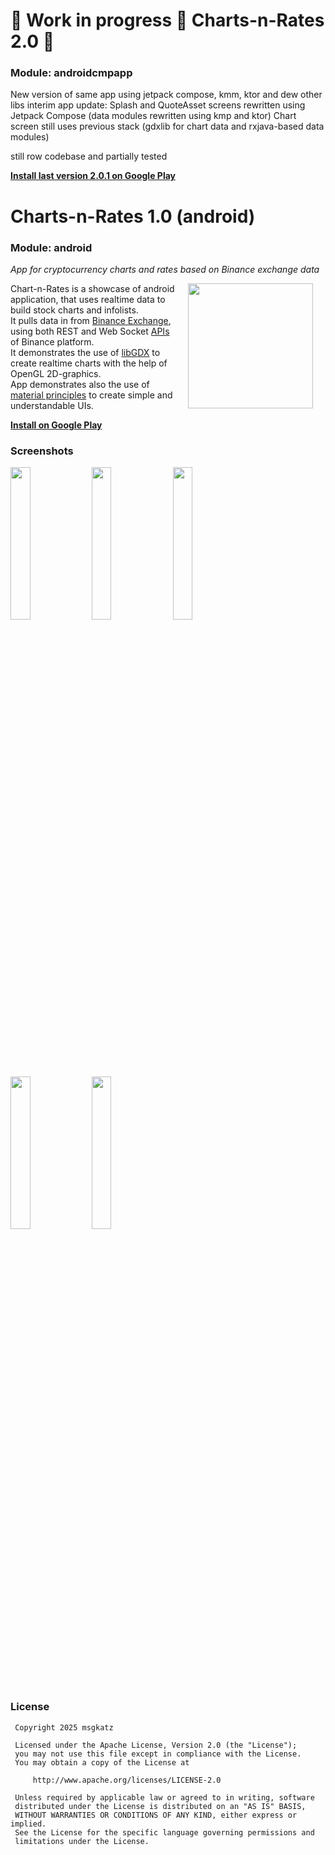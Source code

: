 # :construction: Work in progress :construction: Charts-n-Rates 2.0 :construction:

### Module: androidcmpapp
New version of same app using jetpack compose, kmm, ktor and dew other libs
interim app update:
Splash and QuoteAsset screens rewritten using Jetpack Compose (data modules rewritten using kmp and ktor)
Chart screen still uses previous stack (gdxlib for chart data and rxjava-based data modules)

still row codebase and partially tested

**[Install last version 2.0.1 on Google Play](https://play.google.com/store/apps/details?id=com.msgkatz.ratesapp)**

# Charts-n-Rates 1.0 (android)

### Module: android
*App for cryptocurrency charts and rates based on Binance exchange data*

<img src="screenshots/cnr_demo2.gif" width="200" align="right" hspace="20">

Chart-n-Rates is a showcase of android application, that uses realtime data to build stock charts and infolists.<br/> 
It pulls data in from [Binance Exchange](https://www.binance.com/en), using both REST and Web Socket [APIs](https://github.com/binance-exchange/binance-official-api-docs) of Binance platform.<br/> 
It demonstrates the use of [libGDX](https://github.com/libgdx/libgdx) to create realtime charts with the help of OpenGL 2D-graphics.<br/>
App demonstrates also the use of [material principles](https://www.google.com/design/spec/material-design/introduction.html#introduction-principles) to create simple and understandable UIs.


**[Install on Google Play](https://play.google.com/store/apps/details?id=com.msgkatz.ratesapp)**


### Screenshots

<img src="screenshots/screenshot_01_framed.png" width="25%" />
<img src="screenshots/screenshot_02_framed.png" width="25%" />
<img src="screenshots/screenshot_03_framed.png" width="25%" />
<img src="screenshots/screenshot_04_framed.png" width="25%" />
<img src="screenshots/screenshot_05_framed.png" width="25%" />


### License

```
 Copyright 2025 msgkatz

 Licensed under the Apache License, Version 2.0 (the "License");
 you may not use this file except in compliance with the License.
 You may obtain a copy of the License at

     http://www.apache.org/licenses/LICENSE-2.0

 Unless required by applicable law or agreed to in writing, software
 distributed under the License is distributed on an "AS IS" BASIS,
 WITHOUT WARRANTIES OR CONDITIONS OF ANY KIND, either express or implied.
 See the License for the specific language governing permissions and
 limitations under the License.
```
